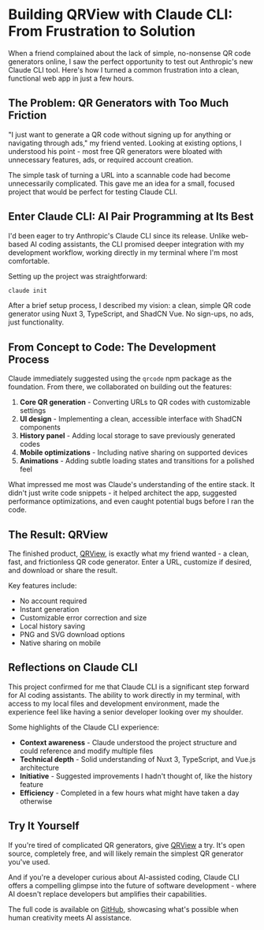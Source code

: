 # Building QRView with Claude CLI: From Frustration to Solution

When a friend complained about the lack of simple, no-nonsense QR code generators online, I saw the perfect opportunity to test out Anthropic's new Claude CLI tool. Here's how I turned a common frustration into a clean, functional web app in just a few hours.

## The Problem: QR Generators with Too Much Friction

"I just want to generate a QR code without signing up for anything or navigating through ads," my friend vented. Looking at existing options, I understood his point - most free QR generators were bloated with unnecessary features, ads, or required account creation.

The simple task of turning a URL into a scannable code had become unnecessarily complicated. This gave me an idea for a small, focused project that would be perfect for testing Claude CLI.

## Enter Claude CLI: AI Pair Programming at Its Best

I'd been eager to try Anthropic's Claude CLI since its release. Unlike web-based AI coding assistants, the CLI promised deeper integration with my development workflow, working directly in my terminal where I'm most comfortable.

Setting up the project was straightforward:

```bash
claude init
```

After a brief setup process, I described my vision: a clean, simple QR code generator using Nuxt 3, TypeScript, and ShadCN Vue. No sign-ups, no ads, just functionality.

## From Concept to Code: The Development Process

Claude immediately suggested using the `qrcode` npm package as the foundation. From there, we collaborated on building out the features:

1. **Core QR generation** - Converting URLs to QR codes with customizable settings
2. **UI design** - Implementing a clean, accessible interface with ShadCN components
3. **History panel** - Adding local storage to save previously generated codes
4. **Mobile optimizations** - Including native sharing on supported devices
5. **Animations** - Adding subtle loading states and transitions for a polished feel

What impressed me most was Claude's understanding of the entire stack. It didn't just write code snippets - it helped architect the app, suggested performance optimizations, and even caught potential bugs before I ran the code.

## The Result: QRView

The finished product, [QRView](https://qrview.netlify.app/), is exactly what my friend wanted - a clean, fast, and frictionless QR code generator. Enter a URL, customize if desired, and download or share the result.

Key features include:

- No account required
- Instant generation
- Customizable error correction and size
- Local history saving
- PNG and SVG download options
- Native sharing on mobile

## Reflections on Claude CLI

This project confirmed for me that Claude CLI is a significant step forward for AI coding assistants. The ability to work directly in my terminal, with access to my local files and development environment, made the experience feel like having a senior developer looking over my shoulder.

Some highlights of the Claude CLI experience:

- **Context awareness** - Claude understood the project structure and could reference and modify multiple files
- **Technical depth** - Solid understanding of Nuxt 3, TypeScript, and Vue.js architecture
- **Initiative** - Suggested improvements I hadn't thought of, like the history feature
- **Efficiency** - Completed in a few hours what might have taken a day otherwise

## Try It Yourself

If you're tired of complicated QR generators, give [QRView](https://qrview.netlify.app/) a try. It's open source, completely free, and will likely remain the simplest QR generator you've used.

And if you're a developer curious about AI-assisted coding, Claude CLI offers a compelling glimpse into the future of software development - where AI doesn't replace developers but amplifies their capabilities.

The full code is available on [GitHub](https://github.com/peopleoff/qrview), showcasing what's possible when human creativity meets AI assistance.